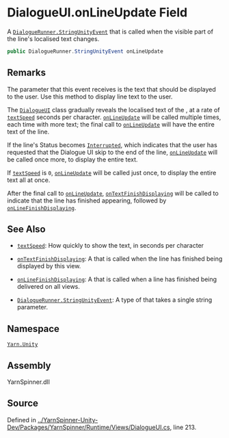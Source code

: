 <!-- This file was generated by a tool. Do not edit this file by hand. -->

# DialogueUI.onLineUpdate Field

A [`DialogueRunner.StringUnityEvent`](/api/csharp/yarn.unity/dialoguerunner.stringunityevent.md) that is called
when the visible part of the line's localised text changes.


```csharp
public DialogueRunner.StringUnityEvent onLineUpdate
```
## Remarks

The <see cref="!:System.String"></see> parameter that this event receives is
the text that should be displayed to the user. Use this method
to display line text to the user.

The [`DialogueUI`](/api/csharp/yarn.unity/dialogueui.md) class gradually reveals the
localised text of the <see cref="!:Line"></see>, at a rate of [`textSpeed`](/api/csharp/yarn.unity/dialogueui.textspeed.md) seconds per character. [`onLineUpdate`](/api/csharp/yarn.unity/dialogueui.onlineupdate.md) will be called multiple times, each time
with more text; the final call to [`onLineUpdate`](/api/csharp/yarn.unity/dialogueui.onlineupdate.md)
will have the entire text of the line.

If the line's Status becomes [`Interrupted`](/api/csharp/yarn.unity/linestatus.interrupted.md), which indicates
that the user has requested that the Dialogue UI skip to the
end of the line,
[`onLineUpdate`](/api/csharp/yarn.unity/dialogueui.onlineupdate.md) will be called once more, to display
the entire text.

If [`textSpeed`](/api/csharp/yarn.unity/dialogueui.textspeed.md) is `0`, [`onLineUpdate`](/api/csharp/yarn.unity/dialogueui.onlineupdate.md)
will be called just once, to display the entire text all at
once.

After the final call to [`onLineUpdate`](/api/csharp/yarn.unity/dialogueui.onlineupdate.md), [`onTextFinishDisplaying`](/api/csharp/yarn.unity/dialogueui.ontextfinishdisplaying.md) will be called to indicate that
the line has finished appearing, followed by [`onLineFinishDisplaying`](/api/csharp/yarn.unity/dialogueui.onlinefinishdisplaying.md).




## See Also
* [`textSpeed`](/api/csharp/yarn.unity/dialogueui.textspeed.md): 
How quickly to show the text, in seconds per character

* [`onTextFinishDisplaying`](/api/csharp/yarn.unity/dialogueui.ontextfinishdisplaying.md): 
A <see cref="!:UnityEngine.Events.UnityEvent"></see> that is called
when the line has finished being displayed by this view.

* [`onLineFinishDisplaying`](/api/csharp/yarn.unity/dialogueui.onlinefinishdisplaying.md): 
A <see cref="!:UnityEngine.Events.UnityEvent"></see> that is called
when a line has finished being delivered on all views.

* [`DialogueRunner.StringUnityEvent`](/api/csharp/yarn.unity/dialoguerunner.stringunityevent.md): 
A type of <see cref="!:UnityEvent"></see> that takes a single string
parameter. 

## Namespace
[`Yarn.Unity`](/api/csharp/yarn.unity/README.md)

## Assembly
YarnSpinner.dll

## Source
Defined in [../YarnSpinner-Unity-Dev/Packages/YarnSpinner/Runtime/Views/DialogueUI.cs](https://github.com/YarnSpinnerTool/YarnSpinner-Unity//blob/develop/Runtime/Views/DialogueUI.cs#L213), line 213.
